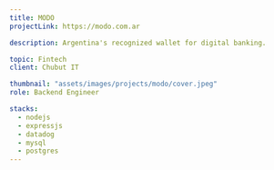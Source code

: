 ```yaml
---
title: MODO
projectLink: https://modo.com.ar

description: Argentina's recognized wallet for digital banking.

topic: Fintech
client: Chubut IT

thumbnail: "assets/images/projects/modo/cover.jpeg"
role: Backend Engineer

stacks:
  - nodejs
  - expressjs
  - datadog
  - mysql
  - postgres
---
```


